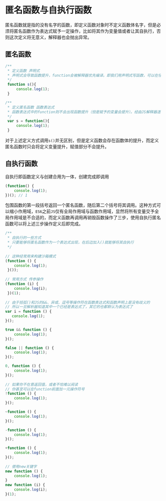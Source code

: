 # 匿名函数与自执行函数

匿名函数就是指的没有名字的函数，即定义函数对象时不定义函数体名字，但是必须将匿名函数作为表达式赋予一定操作，比如将其作为变量值或者让其自执行，否则这次定义将无意义，解释器也会抛出异常。

## 匿名函数

```javascript
/**
 * 定义函数 声明式
 * 声明式会导致函数提升，function会被解释器优先编译。即我们用声明式写函数，可以在任何区域声明，不会影响我们调用
 */
 function s(){
     console.log(1);
 }

/**
 * 定义匿名函数 函数表达式
 * 函数表达式中的function则不会出现函数提升（但是赋予的变量会提升）。经由JS解释器逐行解释，到了这一句才会赋值函数表达式。因此如果调用在函数表达式之前，则会调用失败。
 */
 var s = function(){
     console.log(1);
 }

```
对于上述定义方式调用`s()`并无区别，但是定义函数会存在函数体的提升，而定义匿名函数时只会将定义变量提升，赋值部分不会提升。

## 自执行函数
自执行即函数定义与创建合用为一体，创建完成即调用

```javascript
(function() { 
    console.log(1); 
})(); // 1
```
包围函数的第一段括号返回一个匿名函数，随后第二个括号将其调用。这种方式可以缩小作用域，`ES6`之前`JS`仅有全局作用域与函数作用域，显然将所有变量交予全局作用域是不合适的，而定义函数再调用再销毁函数操作了三步，使用自执行匿名函数可以将上述三步操作定义后即完成。

```javascript
/**
 * 自执行的一些方式 
 * 只要能够将匿名函数作为一个表达式出现，在后边加入()就能够将其自执行
 */
 
// 这种经常用来构建沙箱模式
(function () { 
    console.log(1);
 }());
 
// 常用方式 传参操作
(function (i) { 
    console.log(i);
 })(1);
  
// 由于括弧()和JS的&&、异或、逗号等操作符在函数表达式和函数声明上是没有歧义的  
// 所以一旦解析器知道其中一个已经是表达式了，其它的也都默认为表达式了  
var i = function () { 
   console.log(1);
}();

true && function () { 
    console.log(1); 
}();

false || function () { 
    console.log(1); 
}();

0, function () { 
    console.log(1); 
}();  
  
// 如果你不在意返回值，或者不怕难以阅读
// 你甚至可以在function前面加一元操作符号  
!function () { 
    console.log(1); 
}();  

~function () { 
    console.log(1); 
}();  

-function () { 
    console.log(1);
}();  

+function () { 
    console.log(1); 
}();  
  
// 使用new关键字
new function () { 
    console.log(1);
}  
new function (i) { 
    console.log(i);
}(1);
```


